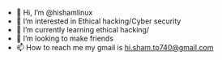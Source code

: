 - 👋 Hi, I’m @hishamlinux
- 👀 I’m interested in Ethical hacking/Cyber security 
- 🌱 I’m currently learning ethical hacking/
- 💞️ I’m looking to make friends 
- 📫 How to reach me my gmail is hi.sham.tp740@gmail.com

